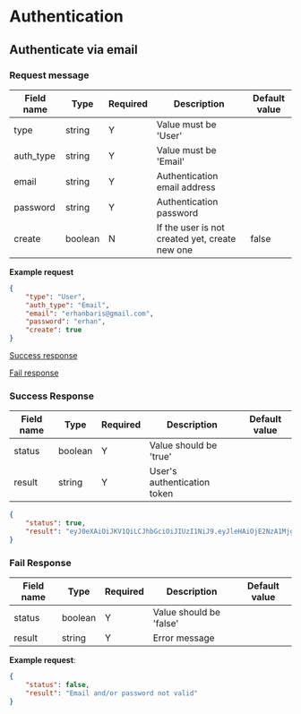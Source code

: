 # Authentication

## Authenticate via email

### Request message

| Field name | Type    | Required | Description                                    | Default value |
|------------|---------|----------|------------------------------------------------|---------------|
| type       | string  | Y        | Value must be 'User'                           |               |
| auth_type  | string  | Y        | Value must be 'Email'                          |               |
| email      | string  | Y        | Authentication email address                   |               |
| password   | string  | Y        | Authentication password                        |               |
| create     | boolean | N        | If the user is not created yet, create new one | false         |

**Example request**

```json
{
    "type": "User",
    "auth_type": "Email",
    "email": "erhanbaris@gmail.com",
    "password": "erhan",
    "create": true
}
```

[Success response](#success-response)

[Fail response](#fail-response)


### Success Response

| Field name | Type    | Required | Description                 | Default value |
|------------|---------|----------|-----------------------------|---------------|
| status     | boolean | Y        | Value should be 'true'      |               |
| result     | string  | Y        | User's authentication token |               |

```json
{
    "status": true,
    "result": "eyJ0eXAiOiJKV1QiLCJhbGciOiJIUzI1NiJ9.eyJleHAiOjE2NzA1Mjg3MTEsInVzZXIiOnsiaWQiOiJiMDhkN2I3OS0xNDA1LTQxZGMtODJhMS02YTg4MjU3OWM3MmEiLCJzZXNzaW9uIjoiM2IxMzdjYWUtZmY1OC00NjY5LTg1YjctOWEyM2NiOGRiYzAxIiwibmFtZSI6bnVsbCwiZW1haWwiOiJlcmhhbmJhcmlzQGdtYWlsLmNvbSJ9fQ.6tLnsjWPRCz0cW00j2nzV-SUk6GwrlYgxe9V_p5mhxU"
}
```

### Fail Response

| Field name | Type    | Required | Description                 | Default value |
|------------|---------|----------|-----------------------------|---------------|
| status     | boolean | Y        | Value should be 'false'     |               |
| result     | string  | Y        | Error message               |


**Example request**:

```json
{
    "status": false,
    "result": "Email and/or password not valid"
}
```
